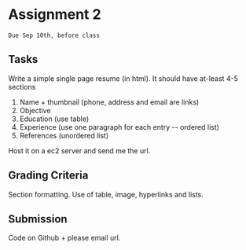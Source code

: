 # Assignment 2
`Due Sep 10th, before class`


## Tasks

Write a simple single page resume (in html). It should have at-least 4-5 sections

1. Name + thumbnail (phone, address and email are links) 
2. Objective 
3. Education (use table) 
4. Experience (use one paragraph for each entry -- ordered list) 
5. References (unordered list)

Host it on a ec2 server and send me the url.

## Grading Criteria

Section formatting. Use of table, image, hyperlinks and lists.


## Submission
Code on Github + please email url.
